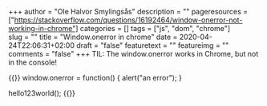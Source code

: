 +++
author = "Ole Halvor Smylingsås"
description = ""
pageresources = ["https://stackoverflow.com/questions/16192464/window-onerror-not-working-in-chrome"]
categories = []
tags = ["js", "dom", "chrome"]     
slug = ""
title = "Window.onerror in chrome"
date = 2020-04-24T22:06:31+02:00
draft = "false"
featuretext = ""
featureimg = ""
comments = "false"
+++
TIL: The window.onerror works in Chrome, but not in the console!
<!--more-->

{{<highlight js>}}
window.onerror = function() {
    alert("an error");
}

hello123world();
{{</highlight>}}
